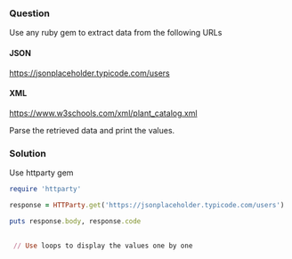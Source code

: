 ### Question
Use any ruby gem to extract data from the following URLs

#### JSON
https://jsonplaceholder.typicode.com/users

#### XML

https://www.w3schools.com/xml/plant_catalog.xml


Parse the retrieved data and print the values.


### Solution

Use httparty gem

```ruby
require 'httparty'  

response = HTTParty.get('https://jsonplaceholder.typicode.com/users')  

puts response.body, response.code 

  
 // Use loops to display the values one by one

```